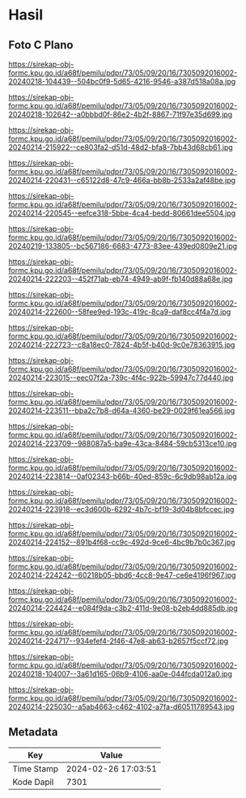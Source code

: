 # Hasil

## Foto C Plano

https://sirekap-obj-formc.kpu.go.id/a68f/pemilu/pdpr/73/05/09/20/16/7305092016002-20240218-104439--504bc0f9-5d65-4216-9546-a387d518a08a.jpg

https://sirekap-obj-formc.kpu.go.id/a68f/pemilu/pdpr/73/05/09/20/16/7305092016002-20240218-102642--a0bbbd0f-86e2-4b2f-8867-71f97e35d699.jpg

https://sirekap-obj-formc.kpu.go.id/a68f/pemilu/pdpr/73/05/09/20/16/7305092016002-20240214-215922--ce803fa2-d51d-48d2-bfa8-7bb43d68cb61.jpg

https://sirekap-obj-formc.kpu.go.id/a68f/pemilu/pdpr/73/05/09/20/16/7305092016002-20240214-220431--c65122d8-47c9-466a-bb8b-2533a2af48be.jpg

https://sirekap-obj-formc.kpu.go.id/a68f/pemilu/pdpr/73/05/09/20/16/7305092016002-20240214-220545--eefce318-5bbe-4ca4-bedd-80661dee5504.jpg

https://sirekap-obj-formc.kpu.go.id/a68f/pemilu/pdpr/73/05/09/20/16/7305092016002-20240219-133805--bc567186-6683-4773-83ee-439ed0809e21.jpg

https://sirekap-obj-formc.kpu.go.id/a68f/pemilu/pdpr/73/05/09/20/16/7305092016002-20240214-222203--452f71ab-eb74-4949-ab9f-fb140d88a68e.jpg

https://sirekap-obj-formc.kpu.go.id/a68f/pemilu/pdpr/73/05/09/20/16/7305092016002-20240214-222600--58fee9ed-193c-419c-8ca9-daf8cc4f4a7d.jpg

https://sirekap-obj-formc.kpu.go.id/a68f/pemilu/pdpr/73/05/09/20/16/7305092016002-20240214-222723--c8a18ec0-7824-4b5f-b40d-9c0e78363915.jpg

https://sirekap-obj-formc.kpu.go.id/a68f/pemilu/pdpr/73/05/09/20/16/7305092016002-20240214-223015--eec07f2a-739c-4f4c-922b-59947c77d440.jpg

https://sirekap-obj-formc.kpu.go.id/a68f/pemilu/pdpr/73/05/09/20/16/7305092016002-20240214-223511--bba2c7b8-d64a-4360-be29-0029f61ea566.jpg

https://sirekap-obj-formc.kpu.go.id/a68f/pemilu/pdpr/73/05/09/20/16/7305092016002-20240214-223709--988087a5-ba9e-43ca-8484-59cb5313ce10.jpg

https://sirekap-obj-formc.kpu.go.id/a68f/pemilu/pdpr/73/05/09/20/16/7305092016002-20240214-223814--0af02343-b66b-40ed-859c-6c9db98ab12a.jpg

https://sirekap-obj-formc.kpu.go.id/a68f/pemilu/pdpr/73/05/09/20/16/7305092016002-20240214-223918--ec3d600b-6292-4b7c-bf19-3d04b8bfccec.jpg

https://sirekap-obj-formc.kpu.go.id/a68f/pemilu/pdpr/73/05/09/20/16/7305092016002-20240214-224152--891b4f68-cc9c-492d-9ce6-4bc9b7b0c367.jpg

https://sirekap-obj-formc.kpu.go.id/a68f/pemilu/pdpr/73/05/09/20/16/7305092016002-20240214-224242--60218b05-bbd6-4cc8-9e47-ce6e4196f967.jpg

https://sirekap-obj-formc.kpu.go.id/a68f/pemilu/pdpr/73/05/09/20/16/7305092016002-20240214-224424--e084f9da-c3b2-411d-9e08-b2eb4dd885db.jpg

https://sirekap-obj-formc.kpu.go.id/a68f/pemilu/pdpr/73/05/09/20/16/7305092016002-20240214-224717--934efef4-2f46-47e8-ab63-b2657f5ccf72.jpg

https://sirekap-obj-formc.kpu.go.id/a68f/pemilu/pdpr/73/05/09/20/16/7305092016002-20240218-104007--3a61d165-06b9-4106-aa0e-044fcda012a0.jpg

https://sirekap-obj-formc.kpu.go.id/a68f/pemilu/pdpr/73/05/09/20/16/7305092016002-20240214-225030--a5ab4663-c462-4102-a7fa-d60511789543.jpg


## Metadata

| Key        | Value               |
| ---------- | ------------------- |
| Time Stamp | 2024-02-26 17:03:51 |
| Kode Dapil | 7301                |



